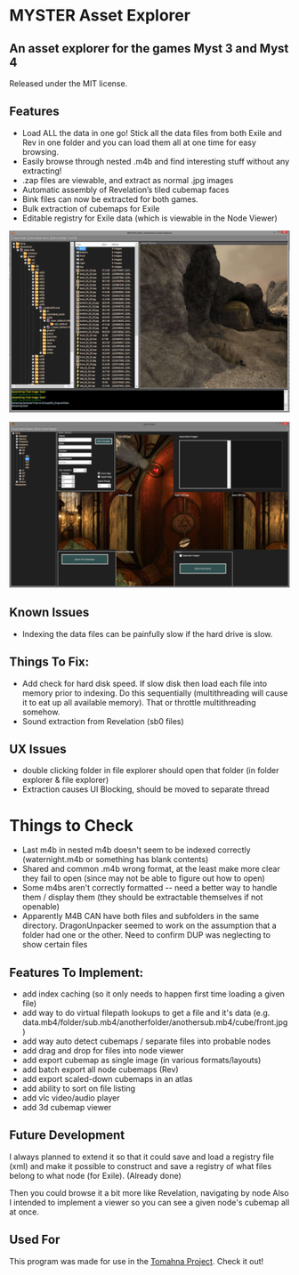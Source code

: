 ﻿# MYSTER Asset Explorer

## An asset explorer for the games Myst 3 and Myst 4

Released under the MIT license.

## Features
- Load ALL the data in one go! Stick all the data files from both Exile and Rev in one folder and you can load them all at one time for easy browsing.
- Easily browse through nested .m4b and find interesting stuff without any extracting!
- .zap files are viewable, and extract as normal .jpg images
- Automatic assembly of Revelation’s tiled cubemap faces
- Bink files can now be extracted for both games.
- Bulk extraction of cubemaps for Exile
- Editable registry for Exile data (which is viewable in the Node Viewer)

![Screenshot](screenshot.jpg "MYSTER Asset Explorer")

![Screenshot](screenshot2.jpg "MYSTER Node Viewer")

## Known Issues
- Indexing the data files can be painfully slow if the hard drive is slow.

## Things To Fix:
- Add check for hard disk speed. If slow disk then load each file into memory prior to indexing. Do this sequentially (multithreading will cause it to eat up all available memory). That or throttle multithreading somehow.
- Sound extraction from Revelation (sb0 files)

## UX Issues
- double clicking folder in file explorer should open that folder (in folder explorer & file explorer)
- Extraction causes UI Blocking, should be moved to separate thread

# Things to Check
- Last m4b in nested m4b doesn't seem to be indexed correctly (waternight.m4b or something has blank contents)
- Shared and common .m4b wrong format, at the least make more clear they fail to open (since may not be able to figure out how to open)
- Some m4bs aren't correctly formatted -- need a better way to handle them / display them (they should be extractable themselves if not openable)
- Apparently M4B CAN have both files and subfolders in the same directory.
DragonUnpacker seemed to work on the assumption that a folder had one or the other. Need to confirm DUP was neglecting to show certain files

## Features To Implement:
- add index caching (so it only needs to happen first time loading a given file)
- add way to do virtual filepath lookups to get a file and it's data (e.g. data.mb4/folder/sub.mb4/anotherfolder/anothersub.mb4/cube/front.jpg)
- add way auto detect cubemaps / separate files into probable nodes
- add drag and drop for files into node viewer
- add export cubemap as single image (in various formats/layouts)
- add batch export all node cubemaps (Rev)
- add export scaled-down cubemaps in an atlas
- add ability to sort on file listing
- add vlc video/audio player
- add 3d cubemap viewer

## Future Development

I always planned to extend it so that it could save and load a registry file (xml) and make it possible to construct and save a registry of what files belong to what node (for Exile). (Already done)

Then you could browse it a bit more like Revelation, navigating by node
Also I intended to implement a viewer so you can see a given node's cubemap all at once.

## Used For
This program was made for use in the [Tomahna Project](http://tomahnaproject.com/). Check it out!
